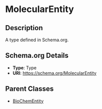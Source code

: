 # MolecularEntity

## Description
A type defined in Schema.org.

## Schema.org Details
- **Type**: Type
- **URI**: https://schema.org/MolecularEntity

## Parent Classes
- [BioChemEntity](../BioChemEntity.md)


